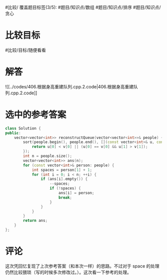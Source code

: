 #比较/ 
覆盖题目标签(3/5): #题目/知识点/数组 #题目/知识点/排序 #题目/知识点/贪心

# 比较目标

#比较/目标/随便看看 

# 解答

![[../codes/406.根据身高重建队列.cpp.2.code|406.根据身高重建队列.cpp.2.code]]

# 选中的参考答案

``` cpp
class Solution {
public:
    vector<vector<int>> reconstructQueue(vector<vector<int>>& people) {
        sort(people.begin(), people.end(), [](const vector<int>& u, const vector<int>& v) {
            return u[0] < v[0] || (u[0] == v[0] && u[1] > v[1]);
        });
        int n = people.size();
        vector<vector<int>> ans(n);
        for (const vector<int>& person: people) {
            int spaces = person[1] + 1;
            for (int i = 0; i < n; ++i) {
                if (ans[i].empty()) {
                    --spaces;
                    if (!spaces) {
                        ans[i] = person;
                        break;
                    }
                }
            }
        }
        return ans;
    }
};
```

# 评论

这次凭回忆复现了上次参考答案（和本次一样）的思路。不过对于 space 的处理仍然比较猥琐（写的时候多次修改过。）。这次看一下参考的处理。